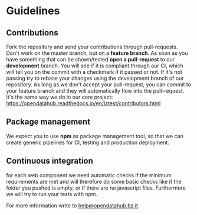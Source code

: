 <!--
SPDX-FileCopyrightText: NOI Techpark <digital@noi.bz.it>

SPDX-License-Identifier: CC0-1.0
-->

# Guidelines

## Contributions
Fork the repository  and send your contributions through pull-requests. Don't work on the master branch, but on a **feature branch**. As soon as you have something that can be shown/tested **open a pull-request** to our **development** branch. You will see if it is compliant through our CI, which will tell you on the commit with a checkmark if it passed or not. If it's not passing try to rebase your changes using the development branch of our repository. As long as we don't accept your pull-request, you can commit to your feature branch and they will automatically flow into the pull-request.
It's the same way we do in our core project: https://opendatahub.readthedocs.io/en/latest/contributors.html

## Package management
We expect you to use **npm** as package management tool, so that we can create generic pipelines for CI, testing and production deployment.

## Continuous integration
for each web component we need automatic checks if the minimum requirements are met and will therefore do some basic checks like if the folder you pushed is empty, or if there are no javascript files. Furthermore we will try to run your tests with npm.

For more information write to help@opendatahub.bz.it
